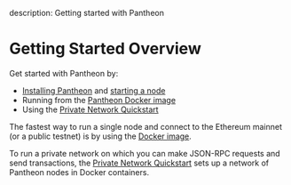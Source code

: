 description: Getting started with Pantheon
<!--- END of page meta data -->

# Getting Started Overview

Get started with Pantheon by:

* [Installing Pantheon](../Installation/Install-Binaries.md) and [starting a node](Starting-Pantheon.md)
* Running from the [Pantheon Docker image](Run-Docker-Image.md)
* Using the [Private Network Quickstart](../Tutorials/Private-Network-Quickstart.md) 

The fastest way to run a single node and connect to the Ethereum mainnet (or a public testnet) is by using the [Docker image](Run-Docker-Image.md). 

To run a private network on which you can make JSON-RPC requests and send transactions, the [Private Network Quickstart](../Tutorials/Private-Network-Quickstart.md) sets up a network of Pantheon nodes in Docker containers.
